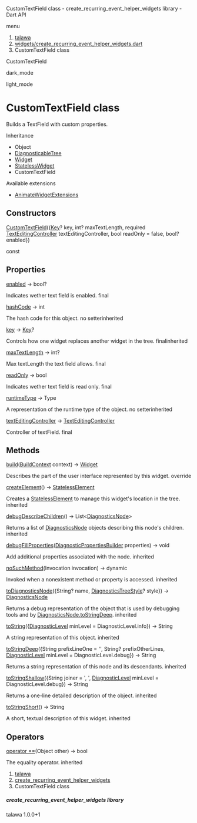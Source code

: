 




CustomTextField class - create\_recurring\_event\_helper\_widgets library - Dart API







menu

1. [talawa](../index.html)
2. [widgets/create\_recurring\_event\_helper\_widgets.dart](../widgets_create_recurring_event_helper_widgets/widgets_create_recurring_event_helper_widgets-library.html)
3. CustomTextField class

CustomTextField


dark\_mode

light\_mode




# CustomTextField class


Builds a TextField with custom properties.


Inheritance

* Object
* [DiagnosticableTree](https://api.flutter.dev/flutter/foundation/DiagnosticableTree-class.html)
* [Widget](https://api.flutter.dev/flutter/widgets/Widget-class.html)
* [StatelessWidget](https://api.flutter.dev/flutter/widgets/StatelessWidget-class.html)
* CustomTextField

Available extensions

* [AnimateWidgetExtensions](https://pub.dev/documentation/flutter_animate/4.5.0/flutter_animate/AnimateWidgetExtensions.html)



## Constructors

[CustomTextField](../widgets_create_recurring_event_helper_widgets/CustomTextField/CustomTextField.html)({[Key](https://api.flutter.dev/flutter/foundation/Key-class.html)? key, int? maxTextLength, required [TextEditingController](https://api.flutter.dev/flutter/widgets/TextEditingController-class.html) textEditingController, bool readOnly = false, bool? enabled})

const



## Properties

[enabled](../widgets_create_recurring_event_helper_widgets/CustomTextField/enabled.html)
→ bool?

Indicates wether text field is enabled.
final

[hashCode](https://api.flutter.dev/flutter/widgets/Widget/hashCode.html)
→ int

The hash code for this object.
no setterinherited

[key](https://api.flutter.dev/flutter/widgets/Widget/key.html)
→ [Key](https://api.flutter.dev/flutter/foundation/Key-class.html)?

Controls how one widget replaces another widget in the tree.
finalinherited

[maxTextLength](../widgets_create_recurring_event_helper_widgets/CustomTextField/maxTextLength.html)
→ int?

Max textLength the text field allows.
final

[readOnly](../widgets_create_recurring_event_helper_widgets/CustomTextField/readOnly.html)
→ bool

Indicates wether text field is read only.
final

[runtimeType](https://api.flutter.dev/flutter/foundation/Diagnosticable/runtimeType.html)
→ Type

A representation of the runtime type of the object.
no setterinherited

[textEditingController](../widgets_create_recurring_event_helper_widgets/CustomTextField/textEditingController.html)
→ [TextEditingController](https://api.flutter.dev/flutter/widgets/TextEditingController-class.html)

Controller of textField.
final



## Methods

[build](../widgets_create_recurring_event_helper_widgets/CustomTextField/build.html)([BuildContext](https://api.flutter.dev/flutter/widgets/BuildContext-class.html) context)
→ [Widget](https://api.flutter.dev/flutter/widgets/Widget-class.html)


Describes the part of the user interface represented by this widget.
override

[createElement](https://api.flutter.dev/flutter/widgets/StatelessWidget/createElement.html)()
→ [StatelessElement](https://api.flutter.dev/flutter/widgets/StatelessElement-class.html)


Creates a [StatelessElement](https://api.flutter.dev/flutter/widgets/StatelessElement-class.html) to manage this widget's location in the tree.
inherited

[debugDescribeChildren](https://api.flutter.dev/flutter/foundation/DiagnosticableTree/debugDescribeChildren.html)()
→ List<[DiagnosticsNode](https://api.flutter.dev/flutter/foundation/DiagnosticsNode-class.html)>


Returns a list of [DiagnosticsNode](https://api.flutter.dev/flutter/foundation/DiagnosticsNode-class.html) objects describing this node's
children.
inherited

[debugFillProperties](https://api.flutter.dev/flutter/widgets/Widget/debugFillProperties.html)([DiagnosticPropertiesBuilder](https://api.flutter.dev/flutter/foundation/DiagnosticPropertiesBuilder-class.html) properties)
→ void


Add additional properties associated with the node.
inherited

[noSuchMethod](https://api.flutter.dev/flutter/foundation/Diagnosticable/noSuchMethod.html)(Invocation invocation)
→ dynamic


Invoked when a nonexistent method or property is accessed.
inherited

[toDiagnosticsNode](https://api.flutter.dev/flutter/foundation/DiagnosticableTree/toDiagnosticsNode.html)({String? name, [DiagnosticsTreeStyle](https://api.flutter.dev/flutter/foundation/DiagnosticsTreeStyle.html)? style})
→ [DiagnosticsNode](https://api.flutter.dev/flutter/foundation/DiagnosticsNode-class.html)


Returns a debug representation of the object that is used by debugging
tools and by [DiagnosticsNode.toStringDeep](https://api.flutter.dev/flutter/foundation/DiagnosticsNode/toStringDeep.html).
inherited

[toString](https://api.flutter.dev/flutter/foundation/Diagnosticable/toString.html)({[DiagnosticLevel](https://api.flutter.dev/flutter/foundation/DiagnosticLevel.html) minLevel = DiagnosticLevel.info})
→ String


A string representation of this object.
inherited

[toStringDeep](https://api.flutter.dev/flutter/foundation/DiagnosticableTree/toStringDeep.html)({String prefixLineOne = '', String? prefixOtherLines, [DiagnosticLevel](https://api.flutter.dev/flutter/foundation/DiagnosticLevel.html) minLevel = DiagnosticLevel.debug})
→ String


Returns a string representation of this node and its descendants.
inherited

[toStringShallow](https://api.flutter.dev/flutter/foundation/DiagnosticableTree/toStringShallow.html)({String joiner = ', ', [DiagnosticLevel](https://api.flutter.dev/flutter/foundation/DiagnosticLevel.html) minLevel = DiagnosticLevel.debug})
→ String


Returns a one-line detailed description of the object.
inherited

[toStringShort](https://api.flutter.dev/flutter/widgets/Widget/toStringShort.html)()
→ String


A short, textual description of this widget.
inherited



## Operators

[operator ==](https://api.flutter.dev/flutter/widgets/Widget/operator_equals.html)(Object other)
→ bool


The equality operator.
inherited



 


1. [talawa](../index.html)
2. [create\_recurring\_event\_helper\_widgets](../widgets_create_recurring_event_helper_widgets/widgets_create_recurring_event_helper_widgets-library.html)
3. CustomTextField class

##### create\_recurring\_event\_helper\_widgets library





talawa
1.0.0+1






